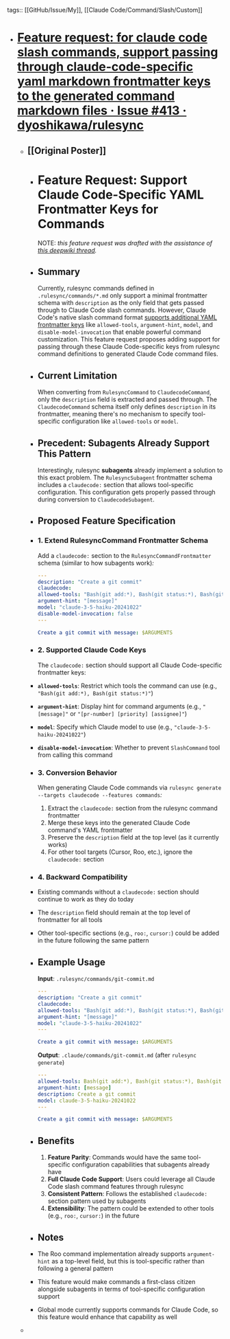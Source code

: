 tags:: [[GitHub/Issue/My]], [[Claude Code/Command/Slash/Custom]]

- # [Feature request: for claude code slash commands, support passing through claude-code-specific yaml markdown frontmatter keys to the generated command markdown files · Issue #413 · dyoshikawa/rulesync](https://github.com/dyoshikawa/rulesync/issues/413)
	- ## [[Original Poster]]
		- # Feature Request: Support Claude Code-Specific YAML Frontmatter Keys for Commands
		  
		  NOTE: *this feature request was drafted with the assistance of [this deepwiki thread](https://deepwiki.com/search/claude-code-slash-commands-all_82ed05e6-e4cf-4c98-af1f-295a538d8954).*
		- ## Summary
		  
		  Currently, rulesync commands defined in `.rulesync/commands/*.md` only support a minimal frontmatter schema with `description` as the only field that gets passed through to Claude Code slash commands. However, Claude Code's native slash command format [supports additional YAML frontmatter keys](https://docs.claude.com/en/docs/claude-code/slash-commands#frontmatter) like `allowed-tools`, `argument-hint`, `model`, and `disable-model-invocation` that enable powerful command customization. This feature request proposes adding support for passing through these Claude Code-specific keys from rulesync command definitions to generated Claude Code command files.
		- ## Current Limitation
		  
		  When converting from `RulesyncCommand` to `ClaudecodeCommand`, only the `description` field is extracted and passed through. The `ClaudecodeCommand` schema itself only defines `description` in its frontmatter, meaning there's no mechanism to specify tool-specific configuration like `allowed-tools` or `model`.
		- ## Precedent: Subagents Already Support This Pattern
		  
		  Interestingly, rulesync **subagents** already implement a solution to this exact problem. The `RulesyncSubagent` frontmatter schema includes a `claudecode:` section that allows tool-specific configuration. This configuration gets properly passed through during conversion to `ClaudecodeSubagent`.
		- ## Proposed Feature Specification
		- ### 1. Extend RulesyncCommand Frontmatter Schema
		  
		  Add a `claudecode:` section to the `RulesyncCommandFrontmatter` schema (similar to how subagents work)<cite />:
		  
		  ```yaml
		  ---
		  description: "Create a git commit"
		  claudecode:
		  allowed-tools: "Bash(git add:*), Bash(git status:*), Bash(git commit:*)"
		  argument-hint: "[message]"
		  model: "claude-3-5-haiku-20241022"
		  disable-model-invocation: false
		  ---
		  
		  Create a git commit with message: $ARGUMENTS
		  ```
		- ### 2. Supported Claude Code Keys
		  
		  The `claudecode:` section should support all Claude Code-specific frontmatter keys:
		- **`allowed-tools`**: Restrict which tools the command can use (e.g., `"Bash(git add:*), Bash(git status:*)"`)
		- **`argument-hint`**: Display hint for command arguments (e.g., `"[message]"` or `"[pr-number] [priority] [assignee]"`)
		- **`model`**: Specify which Claude model to use (e.g., `"claude-3-5-haiku-20241022"`)
		- **`disable-model-invocation`**: Whether to prevent `SlashCommand` tool from calling this command
		- ### 3. Conversion Behavior
		  
		  When generating Claude Code commands via `rulesync generate --targets claudecode --features commands`<cite />:
		  
		  1. Extract the `claudecode:` section from the rulesync command frontmatter
		  2. Merge these keys into the generated Claude Code command's YAML frontmatter
		  3. Preserve the `description` field at the top level (as it currently works)
		  4. For other tool targets (Cursor, Roo, etc.), ignore the `claudecode:` section
		- ### 4. Backward Compatibility
		- Existing commands without a `claudecode:` section should continue to work as they do today
		- The `description` field should remain at the top level of frontmatter for all tools
		- Other tool-specific sections (e.g., `roo:`, `cursor:`) could be added in the future following the same pattern
		- ## Example Usage
		  
		  **Input**: `.rulesync/commands/git-commit.md`
		  ```yaml
		  ---
		  description: "Create a git commit"
		  claudecode:
		  allowed-tools: "Bash(git add:*), Bash(git status:*), Bash(git commit:*)"
		  argument-hint: "[message]"
		  model: "claude-3-5-haiku-20241022"
		  ---
		  
		  Create a git commit with message: $ARGUMENTS
		  ```
		  
		  **Output**: `.claude/commands/git-commit.md` (after `rulesync generate`)
		  ```yaml
		  ---
		  allowed-tools: Bash(git add:*), Bash(git status:*), Bash(git commit:*)
		  argument-hint: [message]
		  description: Create a git commit
		  model: claude-3-5-haiku-20241022
		  ---
		  
		  Create a git commit with message: $ARGUMENTS
		  ```
		- ## Benefits
		  
		  1. **Feature Parity**: Commands would have the same tool-specific configuration capabilities that subagents already have<cite />
		  2. **Full Claude Code Support**: Users could leverage all Claude Code slash command features through rulesync
		  3. **Consistent Pattern**: Follows the established `claudecode:` section pattern used by subagents 
		  4. **Extensibility**: The pattern could be extended to other tools (e.g., `roo:`, `cursor:`) in the future
		- ## Notes
		- The Roo command implementation already supports `argument-hint` as a top-level field, but this is tool-specific rather than following a general pattern
		- This feature would make commands a first-class citizen alongside subagents in terms of tool-specific configuration support
		- Global mode currently supports commands for Claude Code, so this feature would enhance that capability as well
	-